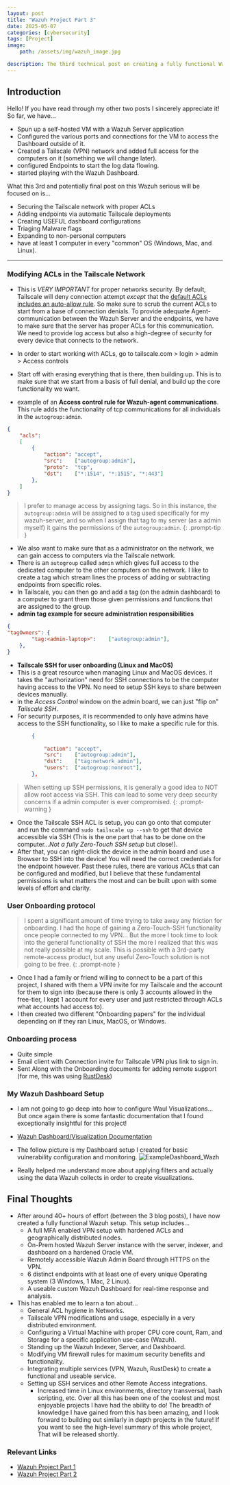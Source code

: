 ```yaml
---
layout: post
title: "Wazuh Project Part 3"
date: 2025-05-07
categories: [cybersecurity]
tags: [Project]
image: 
    path: /assets/img/wazuh_image.jpg

description: The third technical post on creating a fully functional Wazuh SIEM setup.
---
```


## Introduction 
Hello! If you have read through my other two posts I sincerely appreciate it! So far, we have...
- Spun up a self-hosted VM with a Wazuh Server application 
- Configured the various ports and connections for the VM to access the Dashboard outside of it.
- Created a Tailscale (VPN) network and added full access for the computers on it (something we will change later).
- configured Endpoints to start the log data flowing.
- started playing with the Wazuh Dashboard.

What this 3rd and potentially final post on this Wazuh serious will be focused on is...
- Securing the Tailscale network with proper ACLs 
- Adding endpoints via automatic Tailscale deployments
- Creating USEFUL dashboard configurations
- Triaging Malware flags
- Expanding to non-personal computers
- have at least 1 computer in every "common" OS (Windows, Mac, and Linux).

---
### Modifying ACLs in the Tailscale Network
- This is *VERY IMPORTANT*  for proper networks security.
By default, Tailscale will deny connection attempt *except* that the [default ACLs includes an auto-allow rule](https://tailscale.com/kb/1192/acl-samples#allow-all-default-acl). So make sure to scrub the current ACLs to start from a base of connection denials. To provide adequate Agent-communication between the Wazuh Server and the endpoints, we have to make sure that the server has proper ACLs for this communication. We need to provide log access but also a high-degree of security for every device that connects to the network. 

- In order to start working with ACLs, go to tailscale.com > login > admin > Access controls
- Start off with erasing everything that is there, then building up. This is to make sure that we start from a basis of full denial, and build up the core functionality we want.
- example of an **Access control rule for Wazuh-agent communications**. This rule adds the functionality of tcp communications for all individuals in the `autogroup:admin`.

```json
{
	"acls": 
	[
		{
			"action": "accept",
			"src":    ["autogroup:admin"], 
			"proto":  "tcp",
			"dst":    ["*:1514", "*:1515", "*:443"]
		}, 
	]
}
```

> I prefer to manage access by assigning tags. So in this instance, the `autogroup:admin` will be assigned to a tag used specifically for my wazuh-server, and so when I assign that tag to my server (as a admin myself) it gains the permissions of the `autogroup:admin`.
{: .prompt-tip }

- We also want to make sure that as a administrator on the network, we can gain access to computers via the Tailscale network.
- There is an `autogroup` called `admin` which gives full access to the dedicated computer to the other computers on the network. I like to create a tag which stream lines the process of adding or subtracting endpoints from specific roles.
- In Tailscale, you can then go and add a tag (on the admin dashboard) to a computer to grant them those given permissions and functions that are assigned to the group.
- **admin tag example for secure administration responsibilities**

```json
{
"tagOwners": {
		"tag:<admin-laptop>":    ["autogroup:admin"], 
	},
}

```


- **Tailscale SSH for user onboarding (Linux and MacOS)**
- This is a great resource when managing Linux and MacOS devices. it takes the "authorization" need for SSH connections to be the computer having access to the VPN. No need to setup SSH keys to share between devices manually. 
-  in the *Access Control* window on the admin board, we can just "flip on" *Tailscale SSH*.
- For security purposes, it is recommended to only have admins have access to the SSH functionality, so I like to make a specific rule for this.

```json
		{ 
		
			"action": "accept",
			"src":    ["autogroup:admin"],
			"dst":    ["tag:network_admin"],
			"users":  ["autogroup:nonroot"],
		},
```

> When setting up SSH permissions, it is generally a good idea to NOT allow root access via SSH. This can lead to some very deep security concerns if a admin computer is ever compromised.
{: .prompt-warning }

- Once the Tailscale SSH ACL is setup, you can go onto that computer and run the command `sudo tailscale up --ssh` to get that device accessible via SSH (This is the one part that has to be done on the computer...*Not a fully Zero-Touch SSH setup* but close!).
- After that, you can right-click the device in the admin board and use a Browser to SSH into the device! You will need the correct credentials for the endpoint however.
Past these rules, there are various ACLs that can be configured and modified, but I believe that these fundamental permissions is what matters the most and can be built upon with some levels of effort and clarity.

### User Onboarding protocol

> I spent a significant amount of time trying to take away any friction for onboarding. I had the hope of gaining a Zero-Touch-SSH functionality once people connected to my VPN... But the more I took time to look into the general functionality of SSH the more I realized that this was not really possible at my scale. This is possible with a 3rd-party remote-access product, but any useful Zero-Touch solution is not going to be free.
{: .prompt-note }

- Once I had a family or friend willing to connect to be a part of this project, I shared with them a VPN invite for my Tailscale and the account for them to sign into (because there is only 3 accounts allowed in the free-tier, I kept 1 account for every user and just restricted through ACLs what accounts had access to).
- I then created two different "Onboarding papers" for the individual depending on if they ran Linux, MacOS, or Windows.

### Onboarding process
- Quite simple
- Email client with Connection invite for Tailscale VPN plus link to sign in.
- Sent Along with the Onboarding documents for adding remote support (for me, this was using [RustDesk](https://rustdesk.com/))

### My Wazuh Dashboard Setup
- I am not going to go deep into how to configure Waul Visualizations... But once again there is some fantastic documentation that I found exceptionally insightful for this project!
- [Wazuh Dashboard/Visualization Documentation](https://documentation.wazuh.com/current/user-manual/wazuh-dashboard/creating-custom-dashboards.html)

- The follow picture is my Dashboard setup I created for basic vulnerability configuration and monitoring.
![ExampleDashboard_Wazh](https://github.com/user-attachments/assets/1ae26ffc-4d73-46fc-bd38-01e1e55101f9)
- Really helped me understand more about applying filters and actually using the data Wazuh collects in order to create visualizations.

## Final Thoughts
- After around 40+ hours of effort (between the 3 blog posts), I have now created a fully functional Wazuh setup. This setup includes...
	- A full MFA enabled VPN setup with hardened ACLs and geographically distributed nodes.
	- On-Prem hosted Wazuh Server instance with the server, indexer, and dashboard on a hardened Oracle VM.
	- Remotely accessible Wazuh Admin Board through HTTPS on the VPN.
	- 6 distinct endpoints with at least one of every unique Operating system (3 Windows, 1 Mac, 2 Linux). 
	- A useable custom Wazuh Dashboard for real-time response and analysis. 
- This has enabled me to learn a ton about...
	- General ACL hygiene in Networks.
	- Tailscale VPN modifications and usage, especially in a very distributed environment.
	- Configuring a Virtual Machine with proper CPU core count, Ram, and Storage for a specific application use-case (Wazuh).
	- Standing up the Wazuh Indexer, Server, and Dashboard.
	- Modifying VM firewall rules for maximum security benefits and functionality.
	- Integrating multiple services (VPN, Wazuh, RustDesk) to create a functional and useable service.
  - Setting up SSH services and other Remote Access integrations.
	- Increased time in Linux environments, directory transversal, bash scripting, etc.
Over all this has been one of the coolest and most enjoyable projects I have had the ability to do! The breadth of knowledge I have gained from this has been amazing,
 and I look forward to building out similarly in depth projects in the future!
If you want to see the high-level summary of this whole project, That will be released shortly.

### Relevant Links
- [Wazuh Project Part 1](https://legendaryluke007.github.io/posts/Wazuh-Part-1/)
- [Wazuh Project Part 2](https://legendaryluke007.github.io/posts/Wazuh-Part-2/)


